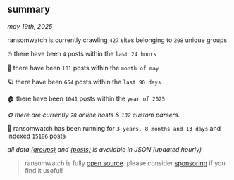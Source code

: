 
## summary
_may 19th, 2025_

ransomwatch is currently crawling `427` sites belonging to `208` unique groups

⏲ there have been `4` posts within the `last 24 hours`

🦈 there have been `101` posts within the `month of may`

🪐 there have been `654` posts within the `last 90 days`

🏚 there have been `1041` posts within the `year of 2025`

_⚙️ there are currently `78` online hosts & `132` custom parsers._

🦕 ransomwatch has been running for `3 years, 8 months and 13 days` and indexed `15186` posts

_all data  [(groups)](http://ransomwhat.telemetry.ltd/groups) and [(posts)](http://ransomwhat.telemetry.ltd/posts) is available in JSON (updated hourly)_

> ransomwatch is fully [open source](https://github.com/joshhighet/ransomwatch#ransomwatch--). please consider [sponsoring](https://github.com/sponsors/joshhighet) if you find it useful!

